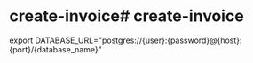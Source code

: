 # create-invoice# create-invoice

export DATABASE_URL="postgres://{user}:{password}@{host}:{port}/{database_name}"
